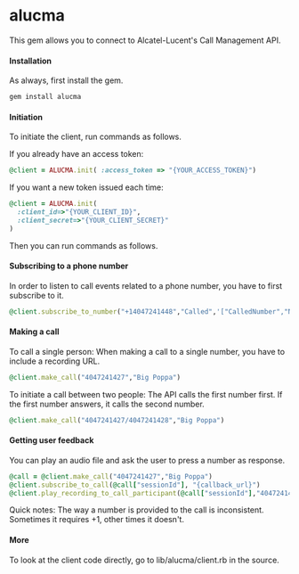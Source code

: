# alucma

This gem allows you to connect to Alcatel-Lucent's Call Management API.

#### Installation
As always, first install the gem.
````ruby
gem install alucma
````

#### Initiation
To initiate the client, run commands as follows.

If you already have an access token:
````ruby
@client = ALUCMA.init( :access_token => "{YOUR_ACCESS_TOKEN}")
````
If you want a new token issued each time:
````ruby
@client = ALUCMA.init(
  :client_id=>"{YOUR_CLIENT_ID}",
  :client_secret=>"{YOUR_CLIENT_SECRET}"
)
````
Then you can run commands as follows.

#### Subscribing to a phone number
In order to listen to call events related to a phone number, you have to first subscribe to it.
````ruby
@client.subscribe_to_number("+14047241448","Called",'["CalledNumber","NoAnswer"]',"{callback_url}")
````

#### Making a call
To call a single person:
When making a call to a single number, you have to include a recording URL.
````ruby
@client.make_call("4047241427","Big Poppa")
````

To initiate a call between two people:
The API calls the first number first. If the first number answers, it calls the second number.
````ruby
@client.make_call("4047241427/4047241428","Big Poppa")
````

#### Getting user feedback
You can play an audio file and ask the user to press a number as response.
````ruby
@call = @client.make_call("4047241427","Big Poppa")
@client.subscribe_to_call(@call["sessionId"], "{callback_url}")
@client.play_recording_to_call_participant(@call["sessionId"],"4047241448","{recording_url}")
````

Quick notes:
The way a number is provided to the call is inconsistent. Sometimes it requires +1, other times it doesn't.

#### More
To look at the client code directly, go to lib/alucma/client.rb in the source.
